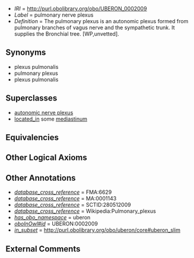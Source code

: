  * *IRI* = http://purl.obolibrary.org/obo/UBERON_0002009
 * *Label* = pulmonary nerve plexus
 * *Definition* = The pulmonary plexus is an autonomic plexus formed from pulmonary branches of vagus nerve and the sympathetic trunk. It supplies the Bronchial tree. [WP,unvetted].

## Synonyms

 * plexus pulmonalis
 * pulmonary plexus
 * plexus pulmonalis

## Superclasses

 * [autonomic nerve plexus](../../UBERON/16/UBERON_0001816.md)
 * [located_in](../../RO/25/RO_0001025.md) some [mediastinum](../../UBERON/28/UBERON_0003728.md)

## Equivalencies


## Other Logical Axioms


## Other Annotations

 * *[database_cross_reference](../../ef/oboInOwl#hasDbXref.md)* = FMA:6629
 * *[database_cross_reference](../../ef/oboInOwl#hasDbXref.md)* = MA:0001143
 * *[database_cross_reference](../../ef/oboInOwl#hasDbXref.md)* = SCTID:280512009
 * *[database_cross_reference](../../ef/oboInOwl#hasDbXref.md)* = Wikipedia:Pulmonary_plexus
 * *[has_obo_namespace](../../ce/oboInOwl#hasOBONamespace.md)* = uberon
 * *[oboInOwl#id](../../id/oboInOwl#id.md)* = UBERON:0002009
 * *[in_subset](../../et/oboInOwl#inSubset.md)* = http://purl.obolibrary.org/obo/uberon/core#uberon_slim

## External Comments

